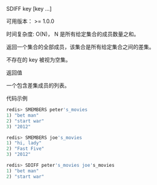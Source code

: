 SDIFF key [key …]

可用版本： >= 1.0.0

时间复杂度: O(N)， N 是所有给定集合的成员数量之和。

返回一个集合的全部成员，该集合是所有给定集合之间的差集。

不存在的 key 被视为空集。

返回值

一个包含差集成员的列表。

代码示例

```javascript
redis> SMEMBERS peter's_movies
1) "bet man"
2) "start war"
3) "2012"

redis> SMEMBERS joe's_movies
1) "hi, lady"
2) "Fast Five"
3) "2012"

redis> SDIFF peter's_movies joe's_movies
1) "bet man"
2) "start war"

```

